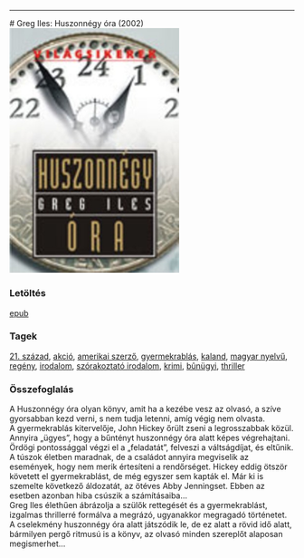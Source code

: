 <hr/>
# <a name="id_780">Greg Iles: Huszonnégy óra (2002)</a>
<img src="https://github.com/BercziSandor/calibre_lib/raw/main/main/Greg%20Iles/Huszonnegy%20ora%20%28780%29/cover.jpg" alt="cover" width="300"/>

### Letöltés
[epub](https://github.com/BercziSandor/calibre_lib/raw/main/main/Greg%20Iles/Huszonnegy%20ora%20%28780%29/Huszonnegy%20ora%20-%20Greg%20Iles.epub)

### Tagek
[21. század](https://github.com/berczisandor/calibre_lib/blob/main/main/_tags/21.%20sz%c3%a1zad.md), [akció](https://github.com/berczisandor/calibre_lib/blob/main/main/_tags/akci%c3%b3.md), [amerikai szerző](https://github.com/berczisandor/calibre_lib/blob/main/main/_tags/amerikai%20szerz%c5%91.md), [gyermekrablás](https://github.com/berczisandor/calibre_lib/blob/main/main/_tags/gyermekrabl%c3%a1s.md), [kaland](https://github.com/berczisandor/calibre_lib/blob/main/main/_tags/kaland.md), [magyar nyelvű](https://github.com/berczisandor/calibre_lib/blob/main/main/_tags/magyar%20nyelv%c5%b1.md), [regény](https://github.com/berczisandor/calibre_lib/blob/main/main/_tags/reg%c3%a9ny.md), [irodalom](https://github.com/berczisandor/calibre_lib/blob/main/main/_tags/irodalom.md), [szórakoztató irodalom](https://github.com/berczisandor/calibre_lib/blob/main/main/_tags/sz%c3%b3rakoztat%c3%b3%20irodalom.md), [krimi](https://github.com/berczisandor/calibre_lib/blob/main/main/_tags/krimi.md), [bûnügyi](https://github.com/berczisandor/calibre_lib/blob/main/main/_tags/b%c3%bbn%c3%bcgyi.md), [thriller](https://github.com/berczisandor/calibre_lib/blob/main/main/_tags/thriller.md)

### Összefoglalás
<div>
<p>A Huszonnégy óra olyan könyv, amit ha a kezébe vesz az olvasó, a szíve gyorsabban kezd verni, s nem tudja letenni, amíg végig nem olvasta.<br>A gyermekrablás kitervelője, John Hickey őrült zseni a legrosszabbak közül. Annyira „ügyes”, hogy a bűntényt huszonnégy óra alatt képes végrehajtani. Ördögi pontossággal végzi el a „feladatát”, felveszi a váltságdíjat, és eltűnik. A túszok életben maradnak, de a családot annyira megviselik az események, hogy nem merik értesíteni a rendőrséget. Hickey eddig ötször követett el gyermekrablást, de még egyszer sem kapták el. Már ki is szemelte következő áldozatát, az ötéves Abby Jenningset. Ebben az esetben azonban hiba csúszik a számításaiba…<br>Greg Iles élethűen ábrázolja a szülők rettegését és a gyermekrablást, izgalmas thrillerré formálva a megrázó, ugyanakkor megragadó történetet. A cselekmény huszonnégy óra alatt játszódik le, de ez alatt a rövid idő alatt, bármilyen pergő ritmusú is a könyv, az olvasó minden szereplőt alaposan megismerhet…</p></div>


